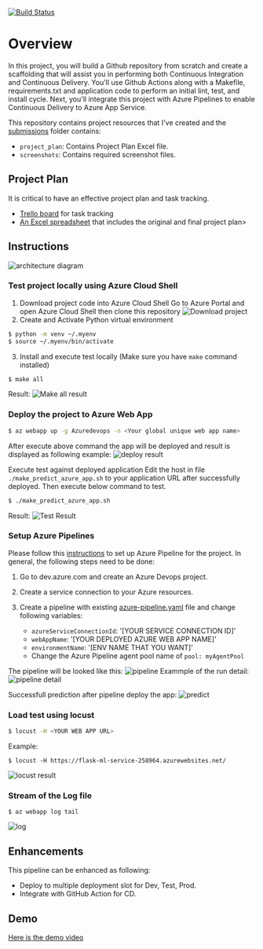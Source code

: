 [![Build Status](https://dev.azure.com/udacitydevops/flask-ml-deploy/_apis/build/status%2Ftrieutritam.udacity-building-cicd-pipeline?branchName=main)](https://dev.azure.com/udacitydevops/flask-ml-deploy/_build/latest?definitionId=2&branchName=main)
# Overview

In this project, you will build a Github repository from scratch and create a scaffolding that will assist you in performing both Continuous Integration and Continuous Delivery. You'll use Github Actions along with a Makefile, requirements.txt and application code to perform an initial lint, test, and install cycle. Next, you'll integrate this project with Azure Pipelines to enable Continuous Delivery to Azure App Service.

This repository contains project resources that I've created and the [submissions](./submissions) folder contains:

- `project_plan`: Contains Project Plan Excel file.
- `screenshots`: Contains required screenshot files.

## Project Plan

It is critical to have an effective project plan and task tracking.

- [Trello board](https://trello.com/invite/b/YeApRI37/ATTI6ffb96be66f208bc10c63ce4ee9da271F5EF2726/building-a-ci-cd-pipeline) for task tracking
- [An Excel spreadsheet](./submissions/project_plan/Project%20Management.xlsx) that includes the original and final project plan>

## Instructions

![architecture diagram](./submissions/architecture-diagram.png)

### Test project locally using Azure Cloud Shell

1. Download project code into Azure Cloud Shell
   Go to Azure Portal and open Azure Cloud Shell then clone this repository
   ![Download project](./submissions/screenshots//Download-project.png)
2. Create and Activate Python virtual environment

```bash
$ python -m venv ~/.myenv
$ source ~/.myenv/bin/activate
```

3. Install and execute test locally (Make sure you have `make` command installed)

```bash
$ make all
```

Result:
![Make all result](./submissions/screenshots/make-all-result.png)

### Deploy the project to Azure Web App

```bash
$ az webapp up -g Azuredevops -n <Your global unique web app name>
```

After execute above command the app will be deployed and result is displayed as following example:
![deploy result](./submissions/screenshots/5.Execute-Azure-WebApp-Up-Result.png)

Execute test against deployed application
Edit the host in file `./make_predict_azure_app.sh` to your application URL after successfully deployed. Then execute below command to test.

```bash
$ ./make_predict_azure_app.sh
```

Result:
![Test Result](./submissions/screenshots/6.execute_make_predict_azure_app.png)

### Setup Azure Pipelines

Please follow this [instructions](https://learn.microsoft.com/en-us/azure/devops/pipelines/ecosystems/python-webapp?view=azure-devops&tabs=linux) to set up Azure Pipeline for the project. In general, the following steps need to be done:

1. Go to dev.azure.com and create an Azure Devops project.
2. Create a service connection to your Azure resources.
3. Create a pipeline with existing [azure-pipeline.yaml](./azure-pipelines.yml) file and change following variables:

   - `azureServiceConnectionId`: '[YOUR SERVICE CONNECTION ID]'
   - `webAppName`: '[YOUR DEPLOYED AZURE WEB APP NAME]'
   - `environmentName`: '[ENV NAME THAT YOU WANT]'
   - Change the Azure Pipeline agent pool name of `pool: myAgentPool`

The pipeline will be looked like this:
![pipeline](./submissions/screenshots/azure-pipeline.png)
Exammple of the run detail:
![pipeline detail](./submissions/screenshots/azure-pipeline-running.png)

Successfull prediction after pipeline deploy the app:
![predict](./submissions/screenshots/6.execute_make_predict_azure_app.png)

### Load test using locust

```bash
$ locust -H <YOUR WEB APP URL>
```

Example:

```
$ locust -H https://flask-ml-service-258964.azurewebsites.net/
```

![locust result](./submissions/screenshots/4.Performance-Test-Locust.png)

### Stream of the Log file

```
$ az webapp log tail
```

![log](./submissions/screenshots/azure-log-stream.png)

## Enhancements

This pipeline can be enhanced as following:

- Deploy to multiple deployment slot for Dev, Test, Prod.
- Integrate with GitHub Action for CD.

## Demo

[Here is the demo video](https://youtu.be/y07NHDvOZ6A)
